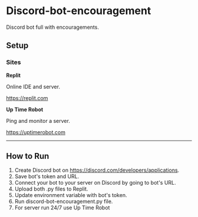 # Discord-bot-encouragement
Discord bot full with encouragements.

## Setup

### Sites

**Replit**

Online IDE and server.

https://replit.com



**Up Time Robot**

Ping and monitor a server.

https://uptimerobot.com

---

## How to Run

1. Create Discord bot on https://discord.com/developers/applications.
2. Save bot's token and URL.
3. Connect your bot to your server on Discord by going to bot's URL.
4. Upload both .py files to Replit.
5. Update environment variable with bot's token.
6. Run discord-bot-encouragement.py file.
7. For server run 24/7 use Up Time Robot
